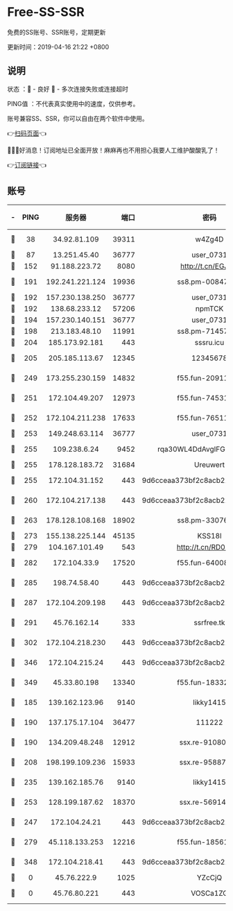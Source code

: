 # Free-SS-SSR

免费的SS账号、SSR账号，定期更新

更新时间：2019-04-16 21:22 +0800

## 说明

状态     ：🙂 - 良好 🙁 - 多次连接失败或连接超时

PING值   ：不代表真实使用中的速度，仅供参考。

账号兼容SS、SSR，你可以自由在两个软件中使用。

👉[扫码页面](https://liesauer.github.io/Free-SS-SSR/)👈

🎉🎉🎉好消息！订阅地址已全面开放！麻麻再也不用担心我要人工维护酸酸乳了！

👉[订阅链接](https://www.liesauer.net/yogurt/subscribe?ACCESS_TOKEN=DAYxR3mMaZAsaqUb)👈

## 账号

|-|PING|服务器|端口|密码|加密方式|区域|
|:----:|:----:|:-----:|-----:|:----:|:----:|:----:|
|🙂|38|34.92.81.109|39311|w4Zg4D|chacha20-ietf|US|
|🙂|87|13.251.45.40|36777|user_0731|chacha20|SG|
|🙂|152|91.188.223.72|8080|http://t.cn/EGJIyrl|rc4-md5|RU|
|🙂|191|192.241.221.124|19936|ss8.pm-00847674|aes-256-cfb|US|
|🙂|192|157.230.138.250|36777|user_0731|chacha20|US|
|🙂|192|138.68.233.12|57206|npmTCK|rc4-md5|US|
|🙂|194|157.230.140.151|36777|user_0731|chacha20|US|
|🙂|198|213.183.48.10|11991|ss8.pm-71457072|rc4-md5|RU|
|🙂|204|185.173.92.181|443|sssru.icu|rc4-md5|RU|
|🙂|205|205.185.113.67|12345|12345678|aes-256-cfb|US|
|🙂|249|173.255.230.159|14832|f55.fun-20911202|aes-256-cfb|US|
|🙂|251|172.104.49.207|12973|f55.fun-74531550|aes-256-cfb|SG|
|🙂|252|172.104.211.238|17633|f55.fun-76511105|aes-256-cfb|US|
|🙂|253|149.248.63.114|36777|user_0731|chacha20|CA|
|🙂|255|109.238.6.24|9452|rqa30WL4DdAvgIFG6Fs3znzTa|aes-256-cfb|FR|
|🙂|255|178.128.183.72|31684|Ureuwert|chacha20|US|
|🙂|255|172.104.31.152|443|9d6cceaa373bf2c8acb22e60b6a58be6|aes-256-cfb|US|
|🙂|260|172.104.217.138|443|9d6cceaa373bf2c8acb22e60b6a58be6|aes-256-cfb|US|
|🙂|263|178.128.108.168|18902|ss8.pm-33076243|aes-256-cfb|SG|
|🙂|273|155.138.225.144|45135|KSS18l|rc4-md5|US|
|🙂|279|104.167.101.49|543|http://t.cn/RD0D7sx|rc4-md5|CA|
|🙂|282|172.104.33.9|17520|f55.fun-64008519|aes-256-cfb|SG|
|🙂|285|198.74.58.40|443|9d6cceaa373bf2c8acb22e60b6a58be6|aes-256-cfb|US|
|🙂|287|172.104.209.198|443|9d6cceaa373bf2c8acb22e60b6a58be6|aes-256-cfb|US|
|🙂|291|45.76.162.14|333|ssrfree.tk|aes-256-cfb|SG|
|🙂|302|172.104.218.230|443|9d6cceaa373bf2c8acb22e60b6a58be6|aes-256-cfb|US|
|🙂|346|172.104.215.24|443|9d6cceaa373bf2c8acb22e60b6a58be6|aes-256-cfb|US|
|🙂|349|45.33.80.198|13340|f55.fun-18332298|aes-256-cfb|US|
|🙂|185|139.162.123.96|9140|likky1415|aes-256-cfb|JP|
|🙂|190|137.175.17.104|36477|111222|aes-256-cfb|US|
|🙂|190|134.209.48.248|12912|ssx.re-91080616|aes-256-cfb|US|
|🙂|208|198.199.109.236|15933|ssx.re-95887185|aes-256-cfb|US|
|🙂|235|139.162.185.76|9140|likky1415|aes-256-cfb|DE|
|🙂|253|128.199.187.62|18370|ssx.re-56914452|aes-256-cfb|SG|
|🙁|247|172.104.24.21|443|9d6cceaa373bf2c8acb22e60b6a58be6|aes-256-cfb|US|
|🙁|279|45.118.133.253|12216|f55.fun-18561678|aes-256-cfb|SG|
|🙁|348|172.104.218.41|443|9d6cceaa373bf2c8acb22e60b6a58be6|aes-256-cfb|US|
|🙁|0|45.76.222.9|1025|YZcCjQ|rc4-md5|JP|
|🙁|0|45.76.80.221|443|VOSCa1ZG|aes-256-cfb|DE|
